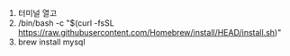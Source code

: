 1. 터미널 열고 
2. /bin/bash -c "$(curl -fsSL https://raw.githubusercontent.com/Homebrew/install/HEAD/install.sh)"
3. brew install mysql